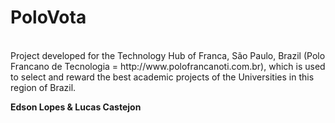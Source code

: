 PoloVota
=========
<br />
Project developed for the Technology Hub of Franca, São Paulo, Brazil (Polo Francano de Tecnologia = http://www.polofrancanoti.com.br), which is used to select and reward the best academic projects of the Universities in this region of Brazil.


**Edson Lopes & Lucas Castejon**
